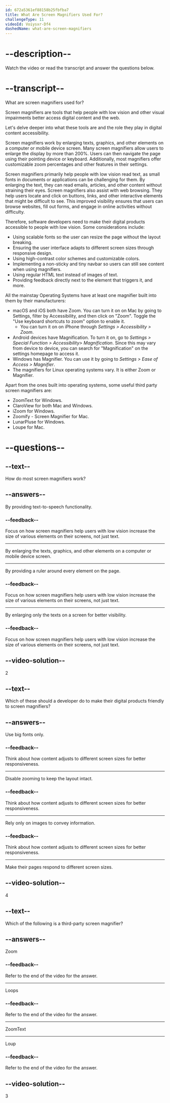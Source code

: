 ```yaml
---
id: 672a5361ef88158b25fbfba7
title: What Are Screen Magnifiers Used For?
challengeType: 11
videoId: Voiysxr-Df4
dashedName: what-are-screen-magnifiers
---
```


# --description--

Watch the video or read the transcript and answer the questions below.

# --transcript--

What are screen magnifiers used for?

Screen magnifiers are tools that help people with low vision and other visual impairments better access digital content and the web.

Let's delve deeper into what these tools are and the role they play in digital content accessibility.

Screen magnifiers work by enlarging texts, graphics, and other elements on a computer or mobile device screen. Many screen magnifiers allow users to enlarge the display by more than 200%. Users can then navigate the page using their pointing device or keyboard. Additionally, most magnifiers offer customizable zoom percentages and other features in their settings.

Screen magnifiers primarily help people with low vision read text, as small fonts in documents or applications can be challenging for them. By enlarging the text, they can read emails, articles, and other content without straining their eyes. Screen magnifiers also assist with web browsing. They help users locate and click on buttons, links, and other interactive elements that might be difficult to see. This improved visibility ensures that users can browse websites, fill out forms, and engage in online activities without difficulty.

Therefore, software developers need to make their digital products accessible to people with low vision. Some considerations include:

- Using scalable fonts so the user can resize the page without the layout breaking.
- Ensuring the user interface adapts to different screen sizes through responsive design.
- Using high-contrast color schemes and customizable colors.
- Implementing a non-sticky and tiny navbar so users can still see content when using magnifiers.
- Using regular HTML text instead of images of text.
- Providing feedback directly next to the element that triggers it, and more.

All the mainstay Operating Systems have at least one magnifier built into them by their manufacturers:

- macOS and iOS both have Zoom. You can turn it on on Mac by going to Settings, filter by Accessibility, and then click on "Zoom". Toggle the "Use keyboard shortcuts to zoom" option to enable it.
  - You can turn it on on iPhone through _Settings > Accessibility > Zoom_.
- Android devices have Magnification. To turn it on, go to _Settings > Special Function > Accessibility> Magnification_. Since this may vary from device to device, you can search for "Magnification" on the settings homepage to access it.
- Windows has Magnifier. You can use it by going to _Settings > Ease of Access > Magnifier_.
- The magnifiers for Linux operating systems vary. It is either Zoom or Magnifier.

Apart from the ones built into operating systems, some useful third party screen magnifiers are:

- ZoomText for Windows.
- ClaroView for both Mac and Windows.
- iZoom for Windows.
- Zoomify - Screen Magnifier for Mac.
- LunarPluse for Windows.
- Loupe for Mac.

# --questions--

## --text--

How do most screen magnifiers work?

## --answers--

By providing text-to-speech functionality.

### --feedback--

Focus on how screen magnifiers help users with low vision increase the size of various elements on their screens, not just text.

---

By enlarging the texts, graphics, and other elements on a computer or mobile device screen.

---

By providing a ruler around every element on the page.

### --feedback--

Focus on how screen magnifiers help users with low vision increase the size of various elements on their screens, not just text.

---

By enlarging only the texts on a screen for better visibility.

### --feedback--

Focus on how screen magnifiers help users with low vision increase the size of various elements on their screens, not just text.

## --video-solution--

2

## --text--

Which of these should a developer do to make their digital products friendly to screen magnifiers?

## --answers--

Use big fonts only.

### --feedback--

Think about how content adjusts to different screen sizes for better responsiveness.

---

Disable zooming to keep the layout intact.

### --feedback--

Think about how content adjusts to different screen sizes for better responsiveness.

---

Rely only on images to convey information.

### --feedback--

Think about how content adjusts to different screen sizes for better responsiveness.

---

Make their pages respond to different screen sizes.

## --video-solution--

4

## --text--

Which of the following is a third-party screen magnifier?

## --answers--

Zoom

### --feedback--

Refer to the end of the video for the answer.

---

Loops

### --feedback--

Refer to the end of the video for the answer.

---

ZoomText

---

Loup

### --feedback--

Refer to the end of the video for the answer.

## --video-solution--

3
